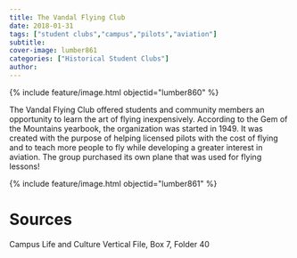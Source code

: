```yaml
---
title: The Vandal Flying Club
date: 2018-01-31
tags: ["student clubs","campus","pilots","aviation"]
subtitle: 
cover-image: lumber861
categories: ["Historical Student Clubs"]
author: 
---
```


{% include feature/image.html objectid="lumber860" %}

The Vandal Flying Club offered students and community members an opportunity to learn
the art of flying inexpensively. According to the Gem of the Mountains yearbook, the organization was started in 1949. It was created with the purpose of helping licensed pilots with the cost of
flying and to teach more people to fly while developing
a greater interest in aviation. The group purchased its own plane that was used for flying lessons!

{% include feature/image.html objectid="lumber861" %}

# Sources

Campus Life and Culture Vertical File, Box 7, Folder 40